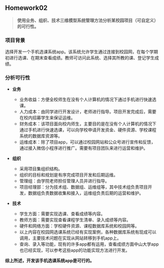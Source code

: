 ## Homework02
> **使用业务、组织、技术三维模型系统管理方法分析某校园项目（可自定义）的可行性。**

### 项目背景
选择开发一个手机选课系统app。该系统允许学生通过连接到校园网，在每个学期初进行选课、在期末查看成绩。教师可访问此系统、选择其所教的课、登记学生成绩。

### 分析可行性

- **业务**
  - 业务收益：方便全校师生在没有个人计算机的情况下通过手机进行快速选课。
  - 人力成本：由同学进行开发设计，老师进行指导。项目开发完成后，需要在校内招募学生来保证运维。
  - 财务成本：该项目面向校内师生，主要目的是在没有个人计算机的情况下通过手机进行快速选课，可以向学校申请开发资金、硬件资源、学校课程系统的数据库资源等。
  - 运维成本：除了项目app，可以通过校园网站和公众号进行宣传和反馈，通过接入微信小程序进行推广。需要有项目团队来进行运营和维护。

- **组织**
  - 采用项目集组织结构。
  - 组织的目标和规划是有序完成项目开发和后期运维。
  - 管理组：由学院老师担任管理人员并进行指导。
  - 项目经理部：分为技术组、数据组、运维组等，其中技术组负责项目开发，数据组负责数据收集和接入，运维组负责后期的运营和维护。

- **技术**
  - 学生方面：需要实现选课、查看成绩等内容。
  - 教师方面：需要实现查看课程学生清单、录入成绩等内容。
  - 硬件和网络方面：学校硬件资源、课程数据库系统和校园网等。
  - 以上内容在校园网选课系统已经有实现案例，各种数据库系统有现成可以调用，主要技术问题在实现从网站转移到手机app上。
  - 查询、录入等功能，现有的许多app都有运用，查看成绩方面中山大学app也已经实现，可以参考这些app的功能实现方法进行开发。

**综上所述，开发该手机选课系统app是可行的。**


